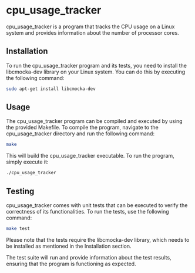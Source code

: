 # cpu_usage_tracker
cpu_usage_tracker is a program that tracks the CPU usage on a Linux system and provides information about the number of processor cores.

## Installation

To run the cpu_usage_tracker program and its tests, you need to install the libcmocka-dev library on your Linux system. You can do this by executing the following command:

```bash
sudo apt-get install libcmocka-dev
```

## Usage

The cpu_usage_tracker program can be compiled and executed by using the provided Makefile. To compile the program, navigate to the cpu_usage_tracker directory and run the following command:

```bash
make
```

This will build the cpu_usage_tracker executable. To run the program, simply execute it:

```bash
./cpu_usage_tracker
```

## Testing 

cpu_usage_tracker comes with unit tests that can be executed to verify the correctness of its functionalities. To run the tests, use the following command:

```bash
make test
```

Please note that the tests require the libcmocka-dev library, which needs to be installed as mentioned in the Installation section.

The test suite will run and provide information about the test results, ensuring that the program is functioning as expected.

